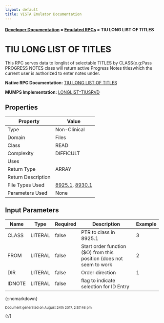 ```yaml
---
layout: default
title: VISTA Emulator Documentation
---
```


#### [Developer Documentation](../index) &#187; [Emulated RPCs](TableOfContents) &#187; TIU LONG LIST OF TITLES<br/>
# TIU LONG LIST OF TITLES

This RPC serves data to longlist of selectable TITLES by CLASS(e.g:Pass PROGRESS NOTES class will return active Progress Notes titleswhich the current user is authorized to enter notes under.

**Native RPC Documentation:** [TIU LONG LIST OF TITLES](../VISTARPC/TIU_LONG_LIST_OF_TITLES)

**MUMPS Implementation:** [LONGLIST^TIUSRVD](http://code.osehra.org/dox/Routine_TIUSRVD_source.html)

## Properties

Property | Value
--- | ---
Type | Non-Clinical
Domain | Files
Class | READ
Complexity | DIFFICULT
Uses | 
Return Type | ARRAY
Return Description | 
File Types Used | [8925.1](../VDM/Tiu_Document_Definition-8925_1), [8930.1](../VDM/Usr_Authorization_subscription-8930_1)
Parameters Used | None


## Input Parameters

Name | Type | Required | Description | Example
--- | --- | --- | --- | ---
CLASS | LITERAL | false | PTR to class in 8925.1 | 3
FROM | LITERAL | false | Start order function ($O) from this position (does not seem to work | 2
DIR | LITERAL | false | Order direction | 1
IDNOTE | LITERAL | false | flag to indicate selection for ID Entry | 

{::nomarkdown} <br/><p style="font-size: 11px">Document generated on August 24th 2017, 2:57:46 pm</p>{:/}